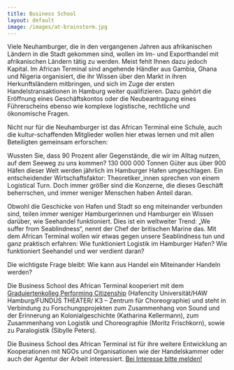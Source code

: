 ```yaml
---
title: Business School
layout: default
image: /images/at-brainstorm.jpg
---
```


Viele Neuhamburger, die in den vergangenen Jahren aus afrikanischen Ländern in die Stadt gekommen sind, wollen im Im- und Exporthandel mit afrikanischen Ländern tätig zu werden. Meist fehlt Ihnen dazu jedoch Kapital. Im African Terminal sind angehende Händler aus Gambia, Ghana und Nigeria organisiert, die ihr Wissen über den Markt in ihren Herkunftsländern mitbringen, und sich im Zuge der ersten Handelstransaktionen in Hamburg weiter qualifizieren. Dazu gehört die Eröffnung eines Geschäftskontos oder die Neubeantragung eines Führerscheins ebenso wie komplexe logistische, rechtliche und ökonomische Fragen.

Nicht nur für die Neuhamburger ist das African Terminal eine Schule, auch die kultur-schaffenden Mitglieder wollen hier etwas lernen und mit allen Beteiligten gemeinsam erforschen:

Wussten Sie, dass 90 Prozent aller Gegenstände, die wir im Alltag nutzen, auf dem Seeweg zu uns kommen? 130 000 000 Tonnen Güter aus über 900 Häfen dieser Welt werden jährlich im Hamburger Hafen umgeschlagen. Ein entscheidender Wirtschaftsfaktor: Theoretiker_innen sprechen von einem Logistical Turn. Doch immer größer sind die Konzerne, die dieses Geschäft beherrschen, und immer weniger Menschen haben Anteil daran.

Obwohl die Geschicke von Hafen und Stadt so eng miteinander verbunden sind, teilen immer weniger Hamburgerinnen und Hamburger ein Wissen darüber, wie Seehandel funktioniert. Dies ist ein weltweiter Trend: „We suffer from Seablindness“, nennt der Chef der britischen Marine das. Mit dem African Terminal wollen wir etwas gegen unsere Seablindness tun und ganz praktisch erfahren: Wie funktioniert Logistik im Hamburger Hafen? Wie funktioniert Seehandel und wer verdient daran?

Die wichtigste Frage bleibt: Wie kann aus Handel ein Miteinander Handeln werden?

Die Business School des African Terminal kooperiert mit dem [Graduiertenkolleg Performing Citizenship](http://performingcitizenship.de/) (Hafencity Universität/HAW Hamburg/FUNDUS THEATER/ K3 – Zentrum für Choreographie) und steht in Verbindung zu Forschungsprojekten zum Zusammenhang von Sound und der Erinnerung an Kolonialgeschichte (Katharina Kellermann), zum Zusammenhang von Logistik und Choreographie (Moritz Frischkorn), sowie zu Paralogistik (Sibylle Peters).

Die Business School des African Terminal ist für ihre weitere Entwicklung an Kooperationen mit NGOs und Organisationen wie der Handelskammer oder auch der Agentur der Arbeit interessiert. [Bei Interesse bitte melden!](mailto:info@geheimagentur.net)
